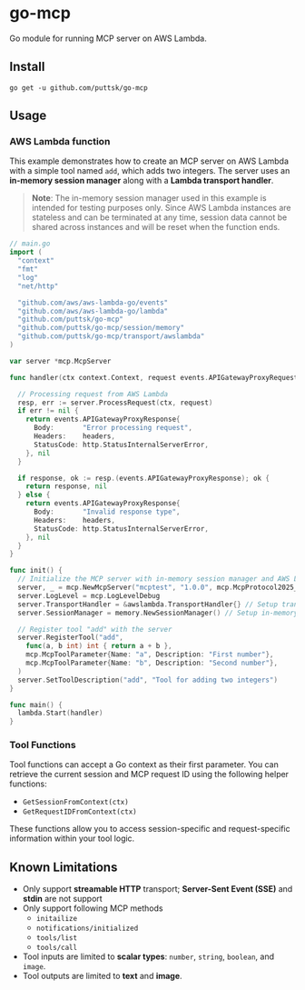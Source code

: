 # go-mcp
Go module for running MCP server on AWS Lambda.

## Install

```
go get -u github.com/puttsk/go-mcp
```

## Usage

### AWS Lambda function 

This example demonstrates how to create an MCP server on AWS Lambda with a simple tool named `add`, which adds two integers. The server uses an **in-memory session manager** along with a **Lambda transport handler**. 

> **Note**: The in-memory session manager used in this example is intended for testing purposes only. Since AWS Lambda instances are stateless and can be terminated at any time, session data cannot be shared across instances and will be reset when the function ends.


```go
// main.go
import (
  "context"
  "fmt"
  "log"
  "net/http"

  "github.com/aws/aws-lambda-go/events"
  "github.com/aws/aws-lambda-go/lambda"
  "github.com/puttsk/go-mcp"
  "github.com/puttsk/go-mcp/session/memory"
  "github.com/puttsk/go-mcp/transport/awslambda"
)

var server *mcp.McpServer

func handler(ctx context.Context, request events.APIGatewayProxyRequest) (events.APIGatewayProxyResponse, error) {

  // Processing request from AWS Lambda
  resp, err := server.ProcessRequest(ctx, request)
  if err != nil {
    return events.APIGatewayProxyResponse{
      Body:       "Error processing request",
      Headers:    headers,
      StatusCode: http.StatusInternalServerError,
    }, nil
  }

  if response, ok := resp.(events.APIGatewayProxyResponse); ok {
    return response, nil
  } else {
    return events.APIGatewayProxyResponse{
      Body:       "Invalid response type",
      Headers:    headers,
      StatusCode: http.StatusInternalServerError,
    }, nil
  }
}

func init() {
  // Initialize the MCP server with in-memory session manager and AWS Lambda transport handler
  server, _ = mcp.NewMcpServer("mcptest", "1.0.0", mcp.McpProtocol2025_30_26)
  server.LogLevel = mcp.LogLevelDebug
  server.TransportHandler = &awslambda.TransportHandler{} // Setup transport handler
  server.SessionManager = memory.NewSessionManager() // Setup in-memory session manager

  // Register tool "add" with the server
  server.RegisterTool("add", 
    func(a, b int) int { return a + b },
    mcp.McpToolParameter{Name: "a", Description: "First number"},
    mcp.McpToolParameter{Name: "b", Description: "Second number"},
  )
  server.SetToolDescription("add", "Tool for adding two integers")
}

func main() {
  lambda.Start(handler)
}
```

### Tool Functions

Tool functions can accept a Go context as their first parameter. You can retrieve the current session and MCP request ID using the following helper functions:

* `GetSessionFromContext(ctx)`
* `GetRequestIDFromContext(ctx)`

These functions allow you to access session-specific and request-specific information within your tool logic.

## Known Limitations

* Only support **streamable HTTP** transport; **Server-Sent Event (SSE)** and **stdin** are not support
* Only support following MCP methods
  * `initailize`
  * `notifications/initialized`
  * `tools/list`
  * `tools/call`
* Tool inputs are limited to **scalar types**: `number`, `string`, `boolean`, and `image`.
* Tool outputs are limited to **text** and **image**.
